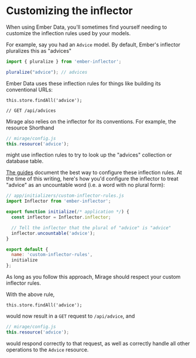 # Customizing the inflector

When using Ember Data, you'll sometimes find yourself needing to customize the inflection rules used by your models.

For example, say you had an `Advice` model. By default, Ember's inflector pluralizes this as "advices"

```js
import { pluralize } from 'ember-inflector';

pluralize("advice"); // advices
```

Ember Data uses these inflection rules for things like building its conventional URLs:

```Js
this.store.findAll('advice');

// GET /api/advices
```

Mirage also relies on the inflector for its conventions. For example, the resource Shorthand

```js
// mirage/config.js
this.resource('advice');
```

might use inflection rules to try to look up the "advices" collection or database table.

[The guides](https://guides.emberjs.com/release/models/customizing-adapters/#toc_pluralization-customization) document the best way to configure these inflection rules. At the time of this writing, here's how you'd configure the inflector to treat "advice" as an uncountable word (i.e. a word with no plural form):

```js
// app/initializers/custom-inflector-rules.js
import Inflector from 'ember-inflector';

export function initialize(/* application */) {
  const inflector = Inflector.inflector;

  // Tell the inflector that the plural of "advice" is "advice"
  inflector.uncountable('advice');
}

export default {
  name: 'custom-inflector-rules',
  initialize
};
```

As long as you follow this approach, Mirage should respect your custom inflector rules.

With the above rule,

```Js
this.store.findAll('advice');
```

would now result in a `GET` request to `/api/advice`, and

```js
// mirage/config.js
this.resource('advice');
```

would respond correctly to that request, as well as correctly handle all other operations to the `Advice` resource.
